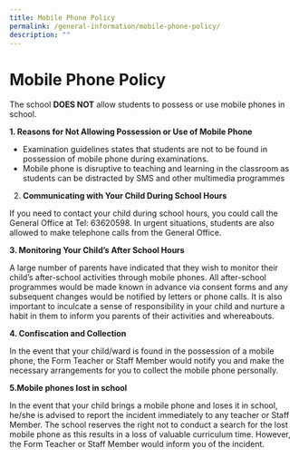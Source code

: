 ```yaml
---
title: Mobile Phone Policy
permalink: /general-information/mobile-phone-policy/
description: ""
---
```

# Mobile Phone Policy

The school **DOES NOT** allow students to possess or use mobile phones in school.

**1. Reasons for Not Allowing Possession or Use of Mobile Phone**

- Examination guidelines states that students are not to be found in possession of mobile phone during examinations.
- Mobile phone is disruptive to teaching and learning in the classroom as students can be distracted by SMS and other multimedia programmes

2. **Communicating with Your Child During School Hours**

If you need to contact your child during school hours, you could call the General Office at Tel: 63620598. In urgent situations, students are also allowed to make telephone calls from the General Office.

**3. Monitoring Your Child’s After School Hours**

A large number of parents have indicated that they wish to monitor their child’s after-school activities through mobile phones. All after-school programmes would be made known in advance via consent forms and any subsequent changes would be notified by letters or phone calls. It is also important to inculcate a sense of responsibility in your child and nurture a habit in them to inform you parents of their activities and whereabouts.

**4. Confiscation and Collection**

In the event that your child/ward is found in the possession of a mobile phone, the Form Teacher or Staff Member would notify you and make the necessary arrangements for you to collect the mobile phone personally.

**5.Mobile phones lost in school**

In the event that your child brings a mobile phone and loses it in school, he/she is advised to report the incident immediately to any teacher or Staff Member. The school reserves the right not to conduct a search for the lost mobile phone as this results in a loss of valuable curriculum time. However, the Form Teacher or Staff Member would inform you of the incident.
